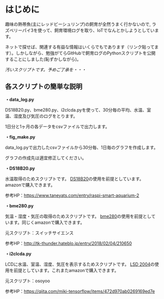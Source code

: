 # はじめに

趣味の熱帯魚(主にレッドビーシュリンプ)の飼育が全然うまく行かないので,
ラズベリーパイ3を使って、飼育環境ログを取り、IoTでなんとかしようとしています。

ネットで探せば、関連する有益な情報はいくらでもであります（リンク貼ってます）。しかしながら、勉強がてらGitHubで飼育ログのPythonスクリプトを公開することにしました(恥ずかしながら)。

*汚いスクリプトです。予めご了承を・・・*

## 各スクリプトの簡単な説明

**・data_log.py**

DS18B20.py、bme280.py、i2clcda.pyを使って、30分毎の平均、水温、室温、湿度及び気圧のログをとります。

1日分と1ヶ月の各データをcsvファイルで出力します。



**・fig_make.py**

data_log.pyで出力したcsvファイルから30分毎、1日毎のグラフを作成します。

グラフの作成先は適宜修正してください。



**・DS18B20.py**

水温取得のためスクリプトです。 [DS18B20][1]の使用を前提としています。amazonで購入できます。
    
参考HP：https://www.taneyats.com/entry/raspi-smart-aquarium-2

[1]:https://www.amazon.co.jp/gp/product/B01DCY9G0K/ref=as_li_qf_asin_il_tl?ie=UTF8&tag=junto918-22&creative=1211&linkCode=as2&creativeASIN=B01DCY9G0K&linkId=d63da8cc97cbcdef0137f46d14494234



**・bme280.py**

気温・湿度・気圧の取得のためスクリプトです。 [bme280][2]の使用を前提としています。同じくamazonで購入できます。
    
元スクリプト：スイッチサイエンス
    
参考HP：http://tk-thunder.hateblo.jp/entry/2018/02/04/210650

[2]:https://www.amazon.co.jp/gp/product/B01M98R905/ref=as_li_qf_asin_il_tl?ie=UTF8&tag=junto918-22&creative=1211&linkCode=as2&creativeASIN=B01M98R905&linkId=b019add497ceb26fd588ea69d38708c3



**・i2clcda.py**

LCDに水温、室温、湿度、気圧を表示するためスクリプトです。 [LSD 2004][3]の使用を前提としています。これまたamazonで購入できます。
    
元スクリプト：osoyoo

参考HP：https://qiita.com/miki-tensorflow/items/472d970ab0269169ed7e

[3]:https://www.amazon.co.jp/gp/product/B01799UUGS/ref=as_li_qf_asin_il_tl?ie=UTF8&tag=junto918-22&creative=1211&linkCode=as2&creativeASIN=B01799UUGS&linkId=856d075efd96361a0373f54453eeda86

